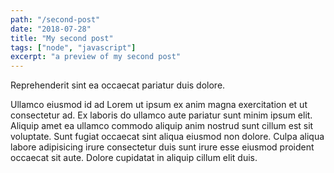 ```yaml
---
path: "/second-post"
date: "2018-07-28"
title: "My second post"
tags: ["node", "javascript"]
excerpt: "a preview of my second post"
---
```


Reprehenderit sint ea occaecat pariatur duis dolore.

Ullamco eiusmod id ad Lorem ut ipsum ex anim magna exercitation et ut consectetur ad. Ex laboris do ullamco aute pariatur sunt minim ipsum elit. Aliquip amet ea ullamco commodo aliquip anim nostrud sunt cillum est sit voluptate. Sunt fugiat occaecat sint aliqua eiusmod non dolore. Culpa aliqua labore adipisicing irure consectetur duis sunt irure esse eiusmod proident occaecat sit aute. Dolore cupidatat in aliquip cillum elit duis.